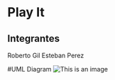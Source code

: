 # Play It

## Integrantes
Roberto Gil
Esteban Perez

#UML Diagram
![This is an image](file:///C:/Users/rober/Downloads/ClassDiagram/ClassDiagram.png)
